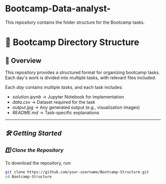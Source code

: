 # Bootcamp-Data-analyst-
This repository contains the folder structure for the Bootcamp tasks.
# 🚀 Bootcamp Directory Structure  

## 📌 Overview  
This repository provides a structured format for organizing bootcamp tasks. Each day's work is divided into multiple tasks, with relevant files included.  

Each *day* contains multiple *tasks*, and each task includes:  
- *solution.ipynb* → Jupyter Notebook for implementation  
- *data.csv* → Dataset required for the task  
- *output.jpg* → Any generated output (e.g., visualization images)  
- *README.md* → Task-specific explanations  

--- 

## *🛠 Getting Started*  

### *1️⃣ Clone the Repository*  
To download the repository, run:  

```bash
git clone https://github.com/your-username/Bootcamp-Structure.git
cd Bootcamp-Structure
